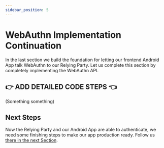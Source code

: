 ```yaml
---
sidebar_position: 5
---
```


# WebAuthn Implementation Continuation

In the last section we build the foundation for letting our frontend Android App talk WebAuthn to our Relying Party. Let us complete this section by completely implementing the WebAuthn API.

## 👉 ADD DETAILED CODE STEPS 👈

(Something something)

## Next Steps

Now the Relying Party and our Android App are able to authenticate, we need some finishing steps to make our app production ready. Follow us [there in the next Section](app-polishing.md).
